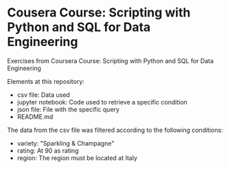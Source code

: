 # Cousera Course: Scripting with Python and SQL for Data Engineering
Exercises from Coursera Course: Scripting with Python and SQL for Data Engineering

Elements at this repository:
- csv file: Data used
- jupyter notebook: Code used to retrieve a specific condition
- json file: File with the specific query
- README.md

The data from the csv file was filtered according to the following conditions:

- variety: "Sparkling & Champagne"
- rating: At 90 as rating
- region: The region must be located at Italy
